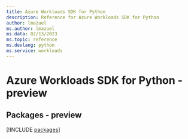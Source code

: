 ```yaml
---
title: Azure Workloads SDK for Python
description: Reference for Azure Workloads SDK for Python
author: lmazuel
ms.author: lmazuel
ms.data: 02/13/2023
ms.topic: reference
ms.devlang: python
ms.service: workloads
---
```

# Azure Workloads SDK for Python - preview
## Packages - preview
[!INCLUDE [packages](workloads-index.md)]